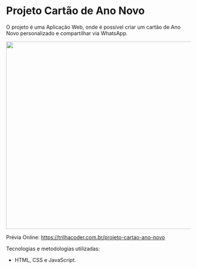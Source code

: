 # Projeto Cartão de Ano Novo
O projeto é uma Aplicação Web, onde é possível criar um cartão de Ano Novo personalizado e compartilhar via WhatsApp.

<image width="512px" src="https://github.com/trilhacoder/projeto-cartao-ano-novo/blob/master/previa.png">

Prévia Online: https://trilhacoder.com.br/projeto-cartao-ano-novo

Tecnologias e metodologias utilizadas:
- HTML, CSS e JavaScript.
